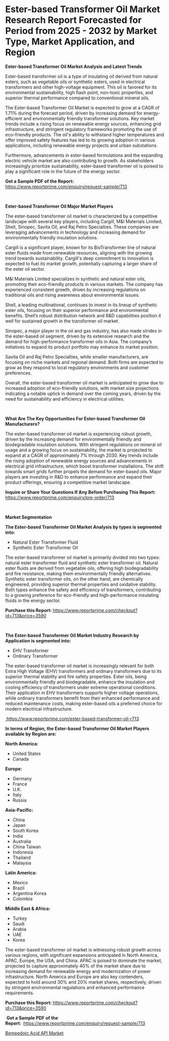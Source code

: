 <p><h1>Ester-based Transformer Oil Market Research Report Forecasted for Period from 2025 -  2032 by Market Type, Market Application, and Region</h1></p><p><strong>Ester-based Transformer Oil Market Analysis and Latest Trends</strong></p>
<p><p>Ester-based transformer oil is a type of insulating oil derived from natural esters, such as vegetable oils or synthetic esters, used in electrical transformers and other high-voltage equipment. This oil is favored for its environmental sustainability, high flash point, non-toxic properties, and superior thermal performance compared to conventional mineral oils. </p><p>The Ester-based Transformer Oil Market is expected to grow at a CAGR of 1.71% during the forecast period, driven by increasing demand for energy-efficient and environmentally friendly transformer solutions. Key market trends include a rising focus on renewable energy sources, enhancing grid infrastructure, and stringent regulatory frameworks promoting the use of eco-friendly products. The oil's ability to withstand higher temperatures and offer improved safety features has led to its growing adoption in various applications, including renewable energy projects and urban substations. </p><p>Furthermore, advancements in ester-based formulations and the expanding electric vehicle market are also contributing to growth. As stakeholders increasingly prioritize sustainability, ester-based transformer oil is poised to play a significant role in the future of the energy sector.</p></p>
<p><strong>Get a Sample PDF of the Report:&nbsp;</strong> <a href="https://www.reportprime.com/enquiry/request-sample/713?utm_campaign=2789&utm_medium=2&utm_source=Github&utm_content=ia&utm_term=18032025&utm_id=ester-based-transformer-oil">https://www.reportprime.com/enquiry/request-sample/713</a></p>
<p>&nbsp;</p>
<p><strong>Ester-based Transformer Oil Major Market Players</strong></p>
<p><p>The ester-based transformer oil market is characterized by a competitive landscape with several key players, including Cargill, M&I Materials Limited, Shell, Sinopec, Savita Oil, and Raj Petro Specialties. These companies are leveraging advancements in technology and increasing demand for environmentally friendly insulation solutions.</p><p>Cargill is a significant player, known for its BioTransformer line of natural ester fluids made from renewable resources, aligning with the growing trend towards sustainability. Cargill's deep commitment to innovation is expected to fuel its market growth, potentially capturing a larger share of the ester oil sector.</p><p>M&I Materials Limited specializes in synthetic and natural ester oils, promoting their eco-friendly products in various markets. The company has experienced consistent growth, driven by increasing regulations on traditional oils and rising awareness about environmental issues.</p><p>Shell, a leading multinational, continues to invest in its lineup of synthetic ester oils, focusing on their superior performance and environmental benefits. Shell’s robust distribution network and R&D capabilities position it well for sustained growth in the transformer oil market.</p><p>Sinopec, a major player in the oil and gas industry, has also made strides in the ester-based oil segment, driven by its extensive research and the demand for high-performance transformer oils in Asia. The company’s initiatives to expand its product portfolio may enhance its market position.</p><p>Savita Oil and Raj Petro Specialties, while smaller manufacturers, are focusing on niche markets and regional demand. Both firms are expected to grow as they respond to local regulatory environments and customer preferences.</p><p>Overall, the ester-based transformer oil market is anticipated to grow due to increased adoption of eco-friendly solutions, with market size projections indicating a notable uptick in demand over the coming years, driven by the need for sustainability and efficiency in electrical utilities.</p></p>
<p>&nbsp;</p>
<p><strong>What Are The Key Opportunities For Ester-based Transformer Oil Manufacturers?</strong></p>
<p><p>The ester-based transformer oil market is experiencing robust growth, driven by the increasing demand for environmentally friendly and biodegradable insulation solutions. With stringent regulations on mineral oil usage and a growing focus on sustainability, the market is projected to expand at a CAGR of approximately 7% through 2030. Key trends include the rising adoption of renewable energy sources and advancements in electrical grid infrastructure, which boost transformer installations. The shift towards smart grids further propels the demand for ester-based oils. Major players are investing in R&D to enhance performance and expand their product offerings, ensuring a competitive market landscape.</p></p>
<p><strong>Inquire or Share Your Questions If Any Before Purchasing This Report:</strong> <a href="https://www.reportprime.com/enquiry/pre-order/713?utm_campaign=2789&utm_medium=2&utm_source=Github&utm_content=ia&utm_term=18032025&utm_id=ester-based-transformer-oil">https://www.reportprime.com/enquiry/pre-order/713</a></p>
<p>&nbsp;</p>
<p><strong>Market Segmentation</strong></p>
<p><strong>The Ester-based Transformer Oil Market Analysis by types is segmented into:</strong></p>
<p><ul><li>Natural Ester Transformer Fluid</li><li>Synthetic Ester Transformer Oil</li></ul></p>
<p><p>The ester-based transformer oil market is primarily divided into two types: natural ester transformer fluid and synthetic ester transformer oil. Natural ester fluids are derived from vegetable oils, offering high biodegradability and fire resistance, making them environmentally friendly alternatives. Synthetic ester transformer oils, on the other hand, are chemically engineered, providing superior thermal properties and oxidative stability. Both types enhance the safety and efficiency of transformers, contributing to a growing preference for eco-friendly and high-performance insulating fluids in the energy sector.</p></p>
<p><strong>Purchase this Report:&nbsp;</strong><a href="https://www.reportprime.com/checkout?id=713&price=3590&utm_campaign=2789&utm_medium=2&utm_source=Github&utm_content=ia&utm_term=18032025&utm_id=ester-based-transformer-oil">https://www.reportprime.com/checkout?id=713&price=3590</a></p>
<p>&nbsp;</p>
<p><strong>The Ester-based Transformer Oil Market Industry Research by Application is segmented into:</strong></p>
<p><ul><li>EHV Transformer</li><li>Ordinary Transformer</li></ul></p>
<p><p>The ester-based transformer oil market is increasingly relevant for both Extra High Voltage (EHV) transformers and ordinary transformers due to its superior thermal stability and fire safety properties. Ester oils, being environmentally friendly and biodegradable, enhance the insulation and cooling efficiency of transformers under extreme operational conditions. Their application in EHV transformers supports higher voltage operations, while ordinary transformers benefit from their enhanced performance and reduced maintenance costs, making ester-based oils a preferred choice for modern electrical infrastructure.</p></p>
<p><a href="https://www.reportprime.com/ester-based-transformer-oil-r713?utm_campaign=2789&utm_medium=2&utm_source=Github&utm_content=ia&utm_term=18032025&utm_id=ester-based-transformer-oil">&nbsp;https://www.reportprime.com/ester-based-transformer-oil-r713</a></p>
<p><strong>In terms of Region, the Ester-based Transformer Oil Market Players available by Region are:</strong></p>
<p>
    <p> <strong> North America: </strong>
        <ul>
            <li>United States</li>
            <li>Canada</li>
        </ul>
        </p> 
    <p> <strong> Europe: </strong>
        <ul>
            <li>Germany</li>
            <li>France</li>
            <li>U.K.</li>
            <li>Italy</li>
            <li>Russia</li>
        </ul>
        </p> 
    <p> <strong> Asia-Pacific: </strong>
        <ul>
            <li>China</li>
            <li>Japan</li>
            <li>South Korea</li>
            <li>India</li>
            <li>Australia</li>
            <li>China Taiwan</li>
            <li>Indonesia</li>
            <li>Thailand</li>
            <li>Malaysia</li>
        </ul>
        </p> 
    <p> <strong> Latin America: </strong>
        <ul>
            <li>Mexico</li>
            <li>Brazil</li>
            <li>Argentina Korea</li>
            <li>Colombia</li>
        </ul>
        </p> 
    <p> <strong> Middle East & Africa: </strong>
        <ul>
            <li>Turkey</li>
            <li>Saudi</li>
            <li>Arabia</li>
            <li>UAE</li>
            <li>Korea</li>
        </ul>
    </p>
    </p>
<p><p>The ester-based transformer oil market is witnessing robust growth across various regions, with significant expansions anticipated in North America, APAC, Europe, the USA, and China. APAC is poised to dominate the market, projected to capture approximately 40% of the market share due to increasing demand for renewable energy and modernization of power infrastructure. North America and Europe are also key contenders, expected to hold around 30% and 20% market shares, respectively, driven by stringent environmental regulations and enhanced performance requirements.</p></p>
<p><strong>Purchase this Report: </strong><a href="https://www.reportprime.com/checkout?id=713&price=3590&utm_campaign=2789&utm_medium=2&utm_source=Github&utm_content=ia&utm_term=18032025&utm_id=ester-based-transformer-oil">https://www.reportprime.com/checkout?id=713&price=3590</a></p>
<p>&nbsp;<strong>Get a Sample PDF of the Report:&nbsp;&nbsp;</strong><a href="https://www.reportprime.com/enquiry/request-sample/713?utm_campaign=2789&utm_medium=2&utm_source=Github&utm_content=ia&utm_term=18032025&utm_id=ester-based-transformer-oil">https://www.reportprime.com/enquiry/request-sample/713</a></p>
<p><strong></strong></p>
<p><p><a href="https://github.com/vilehoaguy/Market-Research-Report-List-1/blob/main/bempedoic-acid-api-market.md?utm_campaign=2789&utm_medium=2&utm_source=Github&utm_content=ia&utm_term=18032025&utm_id=ester-based-transformer-oil">Bempedoic Acid API Market</a></p></p>